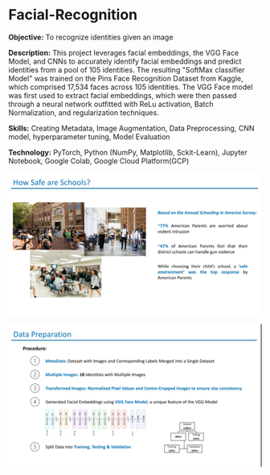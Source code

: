 # Facial-Recognition

**Objective:** To recognize identities given an image

**Description:** 
This project leverages facial embeddings, the VGG Face Model, and CNNs to accurately identify facial embeddings and predict identities from a pool of 105 identities. The resulting "SoftMax classifier Model" was trained on the Pins Face Recognition Dataset from Kaggle, which comprised 17,534 faces across 105 identities. The VGG Face model was first used to extract facial embeddings, which were then passed through a neural network outfitted with ReLu activation, Batch Normalization, and regularization techniques. 

**Skills:** Creating Metadata, Image Augmentation, Data Preprocessing, CNN model, hyperparameter tuning, Model Evaluation

**Technology:** PyTorch, Python (NumPy, Matplotlib, Sckit-Learn), Jupyter Notebook, Google Colab, Google Cloud Platform(GCP)

![Project Overview](https://github.com/Jamelia-G/Facial-Recognition/blob/dc31647b61eb46cb604bd397b32d8d663e6f083d/Screenshot_20240615_102925_PowerPoint.jpg)

![Data Preparation](https://github.com/Jamelia-G/Facial-Recognition/blob/56fc3a4c370d2cd16c5f33e8ee96ab32492c9a83/Screenshot_20240615_102931_PowerPoint.jpg)
